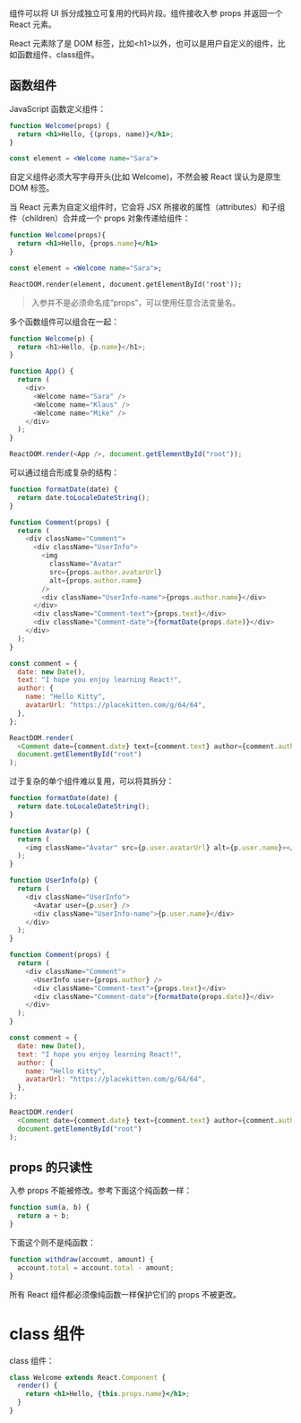 组件可以将 UI 拆分成独立可复用的代码片段。组件接收入参 props 并返回一个 React 元素。

React 元素除了是 DOM 标签，比如\<h1>以外，也可以是用户自定义的组件，比如函数组件、class组件。

## 函数组件

JavaScript 函数定义组件：

```jsx
function Welcome(props) {
  return <h1>Hello, {(props, name)}</h1>;
}

const element = <Welcome name="Sara">
```

自定义组件必须大写字母开头(比如 Welcome)，不然会被 React 误认为是原生 DOM 标签。

当 React 元素为自定义组件时，它会将 JSX 所接收的属性（attributes）和子组件（children）合并成一个 props 对象传递给组件：

```jsx
function Welcome(props){
  return <h1>Hello, {props.name}</h1>
}

const element = <Welcome name="Sara">;

ReactDOM.render(element, document.getElementById('root'));
```

> 入参并不是必须命名成“props”，可以使用任意合法变量名。

多个函数组件可以组合在一起：

```js
function Welcome(p) {
  return <h1>Hello, {p.name}</h1>;
}

function App() {
  return (
    <div>
      <Welcome name="Sara" />
      <Welcome name="Klaus" />
      <Welcome name="Mike" />
    </div>
  );
}

ReactDOM.render(<App />, document.getElementById("root"));
```

可以通过组合形成复杂的结构：

```js
function formatDate(date) {
  return date.toLocaleDateString();
}

function Comment(props) {
  return (
    <div className="Comment">
      <div className="UserInfo">
        <img
          className="Avatar"
          src={props.author.avatarUrl}
          alt={props.author.name}
        />
        <div className="UserInfo-name">{props.author.name}</div>
      </div>
      <div className="Comment-text">{props.text}</div>
      <div className="Comment-date">{formatDate(props.date)}</div>
    </div>
  );
}

const comment = {
  date: new Date(),
  text: "I hope you enjoy learning React!",
  author: {
    name: "Hello Kitty",
    avatarUrl: "https://placekitten.com/g/64/64",
  },
};

ReactDOM.render(
  <Comment date={comment.date} text={comment.text} author={comment.author} />,
  document.getElementById("root")
);
```

过于复杂的单个组件难以复用，可以将其拆分：

```js
function formatDate(date) {
  return date.toLocaleDateString();
}

function Avatar(p) {
  return (
    <img className="Avatar" src={p.user.avatarUrl} alt={p.user.name}></img>
  );
}

function UserInfo(p) {
  return (
    <div className="UserInfo">
      <Avatar user={p.user} />
      <div className="UserInfo-name">{p.user.name}</div>
    </div>
  );
}

function Comment(props) {
  return (
    <div className="Comment">
      <UserInfo user={props.author} />
      <div className="Comment-text">{props.text}</div>
      <div className="Comment-date">{formatDate(props.date)}</div>
    </div>
  );
}

const comment = {
  date: new Date(),
  text: "I hope you enjoy learning React!",
  author: {
    name: "Hello Kitty",
    avatarUrl: "https://placekitten.com/g/64/64",
  },
};

ReactDOM.render(
  <Comment date={comment.date} text={comment.text} author={comment.author} />,
  document.getElementById("root")
);
```

## props 的只读性

入参 props 不能被修改。参考下面这个纯函数一样：

```jsx
function sum(a, b) {
  return a + b;
}
```

下面这个则不是纯函数：

```jsx
function withdraw(accoumt, amount) {
  account.total = account.total - amount;
}
```
所有 React 组件都必须像纯函数一样保护它们的 props 不被更改。
# class 组件

class 组件：

```jsx
class Welcome extends React.Component {
  render() {
    return <h1>Hello, {this.props.name}</h1>;
  }
}
```

